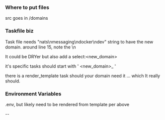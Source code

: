 ### Where to put files
src goes in /domains

### Taskfile biz
Task file needs "nats\nmessaging\ndocker\ndev" string to have the new domain. around line 15, note the \n 

It could be DRYer but also add a select:<new_domain>

it's specific tasks should start with ' <new_domain>_ '

there is a render_template task should your domain need it ... which It really should.

### Environment Variables
.env, but likely need to be rendered from template per above

--

